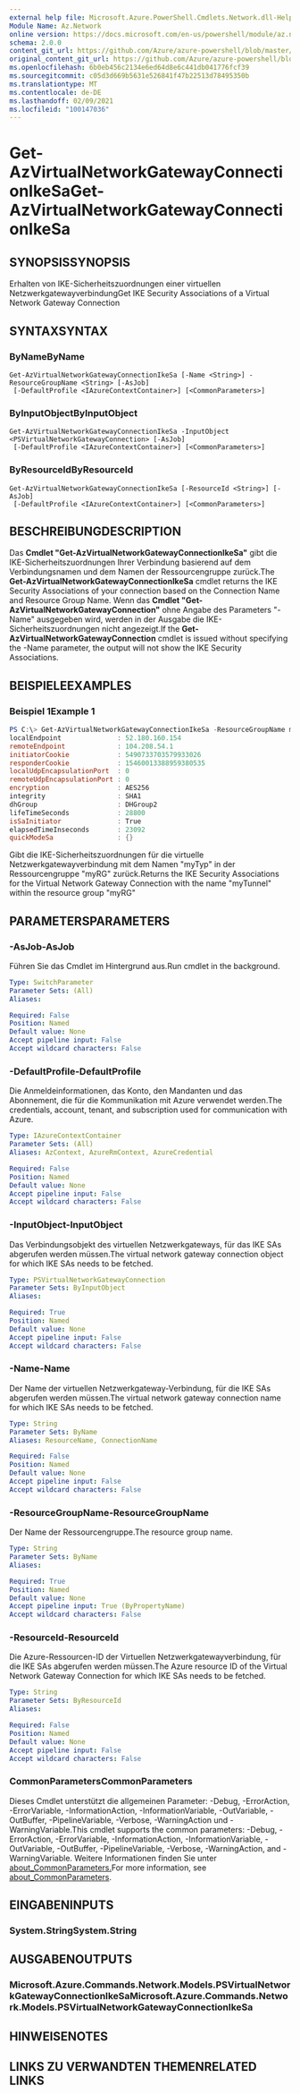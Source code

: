```yaml
---
external help file: Microsoft.Azure.PowerShell.Cmdlets.Network.dll-Help.xml
Module Name: Az.Network
online version: https://docs.microsoft.com/en-us/powershell/module/az.network/get-azvirtualnetworkgatewayconnectionikesa
schema: 2.0.0
content_git_url: https://github.com/Azure/azure-powershell/blob/master/src/Network/Network/help/Get-AzVirtualNetworkGatewayConnectionIkeSa.md
original_content_git_url: https://github.com/Azure/azure-powershell/blob/master/src/Network/Network/help/Get-AzVirtualNetworkGatewayConnectionIkeSa.md
ms.openlocfilehash: 6b0eb456c2134e6ed64d8e6c441db041776fcf39
ms.sourcegitcommit: c05d3d669b5631e526841f47b22513d78495350b
ms.translationtype: MT
ms.contentlocale: de-DE
ms.lasthandoff: 02/09/2021
ms.locfileid: "100147036"
---
```

# <span data-ttu-id="a65ec-101">Get-AzVirtualNetworkGatewayConnectionIkeSa</span><span class="sxs-lookup"><span data-stu-id="a65ec-101">Get-AzVirtualNetworkGatewayConnectionIkeSa</span></span>

## <span data-ttu-id="a65ec-102">SYNOPSIS</span><span class="sxs-lookup"><span data-stu-id="a65ec-102">SYNOPSIS</span></span>
<span data-ttu-id="a65ec-103">Erhalten von IKE-Sicherheitszuordnungen einer virtuellen Netzwerkgatewayverbindung</span><span class="sxs-lookup"><span data-stu-id="a65ec-103">Get IKE Security Associations of a Virtual Network Gateway Connection</span></span>

## <span data-ttu-id="a65ec-104">SYNTAX</span><span class="sxs-lookup"><span data-stu-id="a65ec-104">SYNTAX</span></span>

### <span data-ttu-id="a65ec-105">ByName</span><span class="sxs-lookup"><span data-stu-id="a65ec-105">ByName</span></span>
```
Get-AzVirtualNetworkGatewayConnectionIkeSa [-Name <String>] -ResourceGroupName <String> [-AsJob]
 [-DefaultProfile <IAzureContextContainer>] [<CommonParameters>]
```

### <span data-ttu-id="a65ec-106">ByInputObject</span><span class="sxs-lookup"><span data-stu-id="a65ec-106">ByInputObject</span></span>
```
Get-AzVirtualNetworkGatewayConnectionIkeSa -InputObject <PSVirtualNetworkGatewayConnection> [-AsJob]
 [-DefaultProfile <IAzureContextContainer>] [<CommonParameters>]
```

### <span data-ttu-id="a65ec-107">ByResourceId</span><span class="sxs-lookup"><span data-stu-id="a65ec-107">ByResourceId</span></span>
```
Get-AzVirtualNetworkGatewayConnectionIkeSa [-ResourceId <String>] [-AsJob]
 [-DefaultProfile <IAzureContextContainer>] [<CommonParameters>]
```

## <span data-ttu-id="a65ec-108">BESCHREIBUNG</span><span class="sxs-lookup"><span data-stu-id="a65ec-108">DESCRIPTION</span></span>
<span data-ttu-id="a65ec-109">Das **Cmdlet "Get-AzVirtualNetworkGatewayConnectionIkeSa"** gibt die IKE-Sicherheitszuordnungen Ihrer Verbindung basierend auf dem Verbindungsnamen und dem Namen der Ressourcengruppe zurück.</span><span class="sxs-lookup"><span data-stu-id="a65ec-109">The **Get-AzVirtualNetworkGatewayConnectionIkeSa** cmdlet returns the IKE Security Associations of your connection based on the Connection Name and Resource Group Name.</span></span>
<span data-ttu-id="a65ec-110">Wenn das **Cmdlet "Get-AzVirtualNetworkGatewayConnection"** ohne Angabe des Parameters "-Name" ausgegeben wird, werden in der Ausgabe die IKE-Sicherheitszuordnungen nicht angezeigt.</span><span class="sxs-lookup"><span data-stu-id="a65ec-110">If the **Get-AzVirtualNetworkGatewayConnection** cmdlet is issued without specifying the -Name parameter, the output will not show the IKE Security Associations.</span></span>

## <span data-ttu-id="a65ec-111">BEISPIELE</span><span class="sxs-lookup"><span data-stu-id="a65ec-111">EXAMPLES</span></span>

### <span data-ttu-id="a65ec-112">Beispiel 1</span><span class="sxs-lookup"><span data-stu-id="a65ec-112">Example 1</span></span>
```powershell
PS C:\> Get-AzVirtualNetworkGatewayConnectionIkeSa -ResourceGroupName myRG -Name myTunnel
localEndpoint              : 52.180.160.154
remoteEndpoint             : 104.208.54.1
initiatorCookie            : 5490733703579933026
responderCookie            : 15460013388959380535
localUdpEncapsulationPort  : 0
remoteUdpEncapsulationPort : 0
encryption                 : AES256
integrity                  : SHA1
dhGroup                    : DHGroup2
lifeTimeSeconds            : 28800
isSaInitiator              : True
elapsedTimeInseconds       : 23092
quickModeSa                : {}
```

<span data-ttu-id="a65ec-113">Gibt die IKE-Sicherheitszuordnungen für die virtuelle Netzwerkgatewayverbindung mit dem Namen "myTyp" in der Ressourcengruppe "myRG" zurück.</span><span class="sxs-lookup"><span data-stu-id="a65ec-113">Returns the IKE Security Associations for the Virtual Network Gateway Connection with the name "myTunnel" within the resource group "myRG"</span></span>

## <span data-ttu-id="a65ec-114">PARAMETERS</span><span class="sxs-lookup"><span data-stu-id="a65ec-114">PARAMETERS</span></span>

### <span data-ttu-id="a65ec-115">-AsJob</span><span class="sxs-lookup"><span data-stu-id="a65ec-115">-AsJob</span></span>
<span data-ttu-id="a65ec-116">Führen Sie das Cmdlet im Hintergrund aus.</span><span class="sxs-lookup"><span data-stu-id="a65ec-116">Run cmdlet in the background.</span></span>

```yaml
Type: SwitchParameter
Parameter Sets: (All)
Aliases:

Required: False
Position: Named
Default value: None
Accept pipeline input: False
Accept wildcard characters: False
```

### <span data-ttu-id="a65ec-117">-DefaultProfile</span><span class="sxs-lookup"><span data-stu-id="a65ec-117">-DefaultProfile</span></span>
<span data-ttu-id="a65ec-118">Die Anmeldeinformationen, das Konto, den Mandanten und das Abonnement, die für die Kommunikation mit Azure verwendet werden.</span><span class="sxs-lookup"><span data-stu-id="a65ec-118">The credentials, account, tenant, and subscription used for communication with Azure.</span></span>

```yaml
Type: IAzureContextContainer
Parameter Sets: (All)
Aliases: AzContext, AzureRmContext, AzureCredential

Required: False
Position: Named
Default value: None
Accept pipeline input: False
Accept wildcard characters: False
```

### <span data-ttu-id="a65ec-119">-InputObject</span><span class="sxs-lookup"><span data-stu-id="a65ec-119">-InputObject</span></span>
<span data-ttu-id="a65ec-120">Das Verbindungsobjekt des virtuellen Netzwerkgateways, für das IKE SAs abgerufen werden müssen.</span><span class="sxs-lookup"><span data-stu-id="a65ec-120">The virtual network gateway connection object for which IKE SAs needs to be fetched.</span></span>

```yaml
Type: PSVirtualNetworkGatewayConnection
Parameter Sets: ByInputObject
Aliases:

Required: True
Position: Named
Default value: None
Accept pipeline input: False
Accept wildcard characters: False
```

### <span data-ttu-id="a65ec-121">-Name</span><span class="sxs-lookup"><span data-stu-id="a65ec-121">-Name</span></span>
<span data-ttu-id="a65ec-122">Der Name der virtuellen Netzwerkgateway-Verbindung, für die IKE SAs abgerufen werden müssen.</span><span class="sxs-lookup"><span data-stu-id="a65ec-122">The virtual network gateway connection name for which IKE SAs needs to be fetched.</span></span>

```yaml
Type: String
Parameter Sets: ByName
Aliases: ResourceName, ConnectionName

Required: False
Position: Named
Default value: None
Accept pipeline input: False
Accept wildcard characters: False
```

### <span data-ttu-id="a65ec-123">-ResourceGroupName</span><span class="sxs-lookup"><span data-stu-id="a65ec-123">-ResourceGroupName</span></span>
<span data-ttu-id="a65ec-124">Der Name der Ressourcengruppe.</span><span class="sxs-lookup"><span data-stu-id="a65ec-124">The resource group name.</span></span>

```yaml
Type: String
Parameter Sets: ByName
Aliases:

Required: True
Position: Named
Default value: None
Accept pipeline input: True (ByPropertyName)
Accept wildcard characters: False
```

### <span data-ttu-id="a65ec-125">-ResourceId</span><span class="sxs-lookup"><span data-stu-id="a65ec-125">-ResourceId</span></span>
<span data-ttu-id="a65ec-126">Die Azure-Ressourcen-ID der Virtuellen Netzwerkgatewayverbindung, für die IKE SAs abgerufen werden müssen.</span><span class="sxs-lookup"><span data-stu-id="a65ec-126">The Azure resource ID of the Virtual Network Gateway Connection for which IKE SAs needs to be fetched.</span></span>

```yaml
Type: String
Parameter Sets: ByResourceId
Aliases:

Required: False
Position: Named
Default value: None
Accept pipeline input: False
Accept wildcard characters: False
```

### <span data-ttu-id="a65ec-127">CommonParameters</span><span class="sxs-lookup"><span data-stu-id="a65ec-127">CommonParameters</span></span>
<span data-ttu-id="a65ec-128">Dieses Cmdlet unterstützt die allgemeinen Parameter: -Debug, -ErrorAction, -ErrorVariable, -InformationAction, -InformationVariable, -OutVariable, -OutBuffer, -PipelineVariable, -Verbose, -WarningAction und -WarningVariable.</span><span class="sxs-lookup"><span data-stu-id="a65ec-128">This cmdlet supports the common parameters: -Debug, -ErrorAction, -ErrorVariable, -InformationAction, -InformationVariable, -OutVariable, -OutBuffer, -PipelineVariable, -Verbose, -WarningAction, and -WarningVariable.</span></span> <span data-ttu-id="a65ec-129">Weitere Informationen finden Sie unter [about_CommonParameters.](http://go.microsoft.com/fwlink/?LinkID=113216)</span><span class="sxs-lookup"><span data-stu-id="a65ec-129">For more information, see [about_CommonParameters](http://go.microsoft.com/fwlink/?LinkID=113216).</span></span>

## <span data-ttu-id="a65ec-130">EINGABEN</span><span class="sxs-lookup"><span data-stu-id="a65ec-130">INPUTS</span></span>

### <span data-ttu-id="a65ec-131">System.String</span><span class="sxs-lookup"><span data-stu-id="a65ec-131">System.String</span></span>

## <span data-ttu-id="a65ec-132">AUSGABEN</span><span class="sxs-lookup"><span data-stu-id="a65ec-132">OUTPUTS</span></span>

### <span data-ttu-id="a65ec-133">Microsoft.Azure.Commands.Network.Models.PSVirtualNetworkGatewayConnectionIkeSa</span><span class="sxs-lookup"><span data-stu-id="a65ec-133">Microsoft.Azure.Commands.Network.Models.PSVirtualNetworkGatewayConnectionIkeSa</span></span>

## <span data-ttu-id="a65ec-134">HINWEISE</span><span class="sxs-lookup"><span data-stu-id="a65ec-134">NOTES</span></span>

## <span data-ttu-id="a65ec-135">LINKS ZU VERWANDTEN THEMEN</span><span class="sxs-lookup"><span data-stu-id="a65ec-135">RELATED LINKS</span></span>
